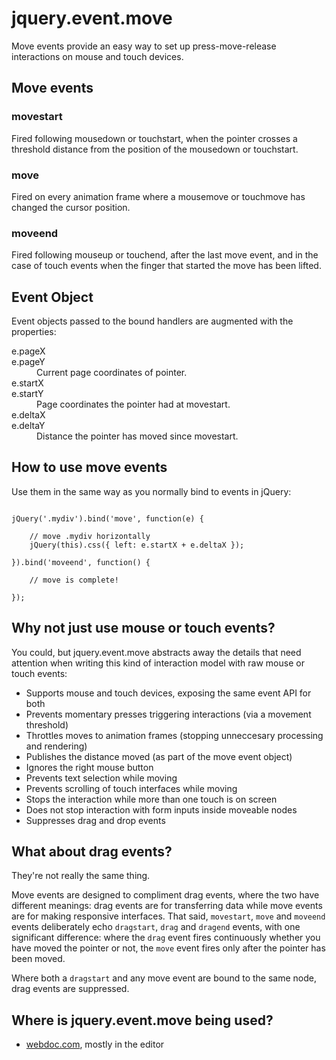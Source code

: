 <h1>jquery.event.move</h1>

<p>Move events provide an easy way to set up press-move-release interactions on mouse and touch devices.</p>


<h2 id="what">Move events</h2>

<h3>movestart</h3>
<p>Fired following mousedown or touchstart, when the pointer crosses a threshold distance from the position of the mousedown or touchstart.</p>

<h3>move</h3>
<p>Fired on every animation frame where a mousemove or touchmove has changed the cursor position.</p>

<h3>moveend</h3>
<p>Fired following mouseup or touchend, after the last move event, and in the case of touch events when the finger that started the move has been lifted.</p>

<h2>Event Object</h2>

<p>Event objects passed to the bound handlers are augmented with the properties:</p>

<dl>
  <dt>e.pageX<br/>e.pageY</dt><dd>Current page coordinates of pointer.</dd>
  <dt>e.startX<br/>e.startY</dt><dd>Page coordinates the pointer had at movestart.</dd>
  <dt>e.deltaX<br/>e.deltaY</dt><dd>Distance the pointer has moved since movestart.</dd>
</dl>


<h2 id="how">How to use move events</h2>

<p>Use them in the same way as you normally bind to events in jQuery:</p>

<pre><code class="js">
jQuery('.mydiv').bind('move', function(e) {
	
	// move .mydiv horizontally
	jQuery(this).css({ left: e.startX + e.deltaX });

}).bind('moveend', function() {
	
	// move is complete!

});
</code></pre>


<h2 id="why1">Why not just use mouse or touch events?</h2>

<p>You could, but jquery.event.move abstracts away the details that need attention when writing this kind of interaction model with raw mouse or touch events:</p>

<ul>
	<li>Supports mouse and touch devices, exposing the same event API for both</li>
	<li>Prevents momentary presses triggering interactions (via a movement threshold)</li>
	<li>Throttles moves to animation frames (stopping unneccesary processing and rendering)</li>
	<li>Publishes the distance moved (as part of the move event object)</li>
	<li>Ignores the right mouse button</li>
	<li>Prevents text selection while moving</li>
	<li>Prevents scrolling of touch interfaces while moving</li>
	<li>Stops the interaction while more than one touch is on screen</li>
	<li>Does not stop interaction with form inputs inside moveable nodes</li>
	<li>Suppresses drag and drop events</li>
</ul>


<h2 id="why2">What about drag events?</h2>

<p>They're not really the same thing.</p>

<p>Move events are designed to compliment drag events, where the two have different meanings: drag events are for transferring data while move events are for making responsive interfaces.
That said, <code>movestart</code>, <code>move</code> and <code>moveend</code> events deliberately echo <code>dragstart</code>, <code>drag</code> and <code>dragend</code> events, with one significant difference:
where the <code>drag</code> event fires continuously whether you have moved the pointer or not, the <code>move</code> event fires only after the pointer has been moved.</p>

<p>Where both a <code>dragstart</code> and any move event are bound to the same node, drag events are suppressed.</p>


<h2 id="where">Where is jquery.event.move being used?</h2>

<ul>
	<li><a href="http://www.webdoc.com">webdoc.com</a>, mostly in the editor</li>
</ul>